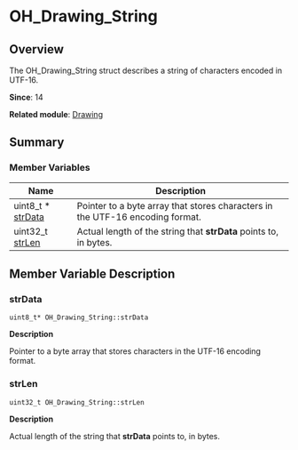 # OH_Drawing_String


## Overview

The OH_Drawing_String struct describes a string of characters encoded in UTF-16.

**Since**: 14

**Related module**: [Drawing](_drawing.md)


## Summary


### Member Variables

| Name| Description| 
| -------- | -------- |
| uint8_t \* [strData](#strdata) | Pointer to a byte array that stores characters in the UTF-16 encoding format. | 
| uint32_t [strLen](#strlen) | Actual length of the string that **strData** points to, in bytes. | 


## Member Variable Description


### strData

```
uint8_t* OH_Drawing_String::strData
```
**Description**

Pointer to a byte array that stores characters in the UTF-16 encoding format.


### strLen

```
uint32_t OH_Drawing_String::strLen
```
**Description**

Actual length of the string that **strData** points to, in bytes.
